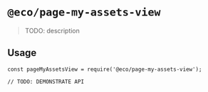 # `@eco/page-my-assets-view`

> TODO: description

## Usage

```
const pageMyAssetsView = require('@eco/page-my-assets-view');

// TODO: DEMONSTRATE API
```
